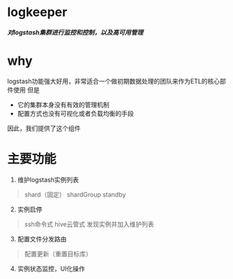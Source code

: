 # logkeeper
***对logstash集群进行监控和控制，以及高可用管理***

# why

logstash功能强大好用，非常适合一个做初期数据处理的团队来作为ETL的核心部件使用
但是
- 它的集群本身没有有效的管理机制
- 配置方式也没有可视化或者负载均衡的手段

因此，我们提供了这个组件

# 主要功能

1. 维护logstash实例列表

> shard（固定）
> shardGroup
> standby

2. 实例启停

> ssh命令式
> hive云管式
> 发现实例并加入维护列表

3. 配置文件分发路由

> 配置更新（重置目标库）

4. 实例状态监控，UI化操作
